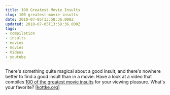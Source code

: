 ```yaml
---
title: 100 Greatest Movie Insults
slug: 100-greatest-movie-insults
date: 2010-07-05T13:58:36.000Z
updated: 2010-07-05T13:58:36.000Z
tags:
- compilation
- insults
- movies
- movies
- Videos
- youtube
---
```


There's something quite magical about a good insult, and there's nowhere better to find a good insult than in a movie.  Have a look at a video that compiles <a href="http://www.youtube.com/watch?v=PSEYXWmEse8&feature=player_embedded">100 of the greatest movie insults</a> for your viewing pleasure.  What's your favorite?  [<a href="http://kottke.org/10/07/100-greatest-movie-insults">kottke.org</a>]
